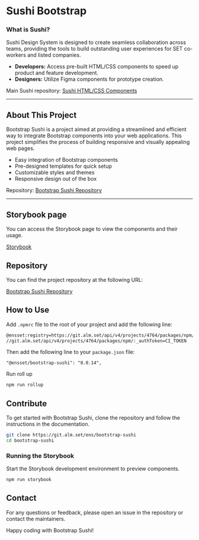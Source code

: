 # Sushi Bootstrap

### What is Sushi?

Sushi Design System is designed to create seamless collaboration across teams, providing the tools to build outstanding user experiences for SET co-workers and listed companies.

- **Developers:** Access pre-built HTML/CSS components to speed up product and feature development.
- **Designers:** Utilize Figma components for prototype creation.

Main Sushi repository: [Sushi HTML/CSS Components](https://github.com/sushiui/sushi)

---

## About This Project

Bootstrap Sushi is a project aimed at providing a streamlined and efficient way to integrate Bootstrap components into your web applications. This project simplifies the process of building responsive and visually appealing web pages.

- Easy integration of Bootstrap components
- Pre-designed templates for quick setup
- Customizable styles and themes
- Responsive design out of the box

Repository: [Bootstrap Sushi Repository](https://github.com/sushiui/sushi-bootstrap)

---

## Storybook page

You can access the Storybook page to view the components and their usage.

[Storybook](https://moomdate.github.io/bs-sushi/?path=/docs/configure-your-project--docs)

## Repository

You can find the project repository at the following URL:

[Bootstrap Sushi Repository](https://git.alm.set/ens/bootstrap-sushi)

## How to Use

Add `.npmrc` file to the root of your project and add the following line:

```sh
@ensset:registry=https://git.alm.set/api/v4/projects/4764/packages/npm/
//git.alm.set/api/v4/projects/4764/packages/npm/:_authToken=CI_TOKEN
```

Then add the following line to your `package.json` file:

```
"@ensset/bootstrap-sushi": "0.0.14",
```

Run roll up

```sh
npm run rollup
```

## Contribute

To get started with Bootstrap Sushi, clone the repository and follow the instructions in the documentation.

```bash
git clone https://git.alm.set/ens/bootstrap-sushi
cd bootstrap-sushi
```

### Running the Storybook

Start the Storybook development environment to preview components.

```bash
npm run storybook
```

## Contact

For any questions or feedback, please open an issue in the repository or contact the maintainers.

Happy coding with Bootstrap Sushi!
